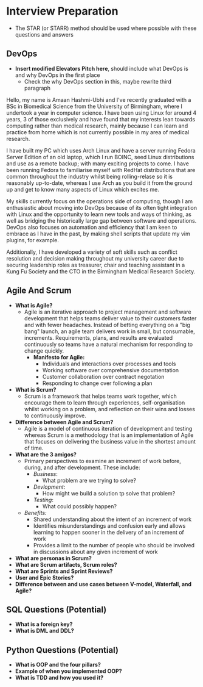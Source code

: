 # Interview Preparation

* The STAR (or STARR) method should be used where possible with these questions and answers

## DevOps

* **Insert modified Elevators Pitch here**, should include what DevOps is and why DevOps in the first place
	* Check the why DevOps section in this, maybe  rewrite third paragraph

Hello, my name is Amaan Hashmi-Ubhi and I've recently graduated with a BSc in Biomedical Science from the University of Birmingham, where I undertook a year in computer science. I have been using Linux for around 4 years, 3 of those exclusively and have found that my interests lean towards computing rather than medical research, mainly because I can learn and practice from home which is not currently possible in my area of medical research.

I have built my PC which uses Arch Linux and have a server running Fedora Server Edition of an old laptop, which I run BOINC, seed Linux distributions and use as a remote backup; with many exciting projects to come. I have been running Fedora to familiarise myself with RedHat distributions that are common throughout the industry whilst being rolling-relase so it is reasonably up-to-date, whereas I use Arch as you build it from the ground up and get to know many aspects of Linux which excites me.

My skills currently focus on the operations side of computing, though I am enthusiastic about moving into DevOps because of its often tight integration with Linux and the opportunity to learn new tools and ways of thinking, as well as bridging the historically large gap between software and operations. DevOps also focuses on automation and efficiency that I am keen to embrace as I have in the past, by making shell scripts that update my vim plugins, for example.

Additionally, I have developed a variety of soft skills such as conflict resolution and decision making throughout my university career due to securing leadership roles as treasurer, chair and teaching assistant in a Kung Fu Society and the CTO in the Birmingham Medical Research Society.

## Agile And Scrum

* **What is Agile?**
	* Agile is an iterative approach to project management and software development that helps teams deliver value to their customers faster and with fewer headaches. Instead of betting everything on a "big bang" launch, an agile team delivers work in small, but consumable, increments. Requirements, plans, and results are evaluated continuously so teams have a natural mechanism for responding to change quickly.
		* **Manifesto for Agile:**
			* Individuals and interactions over processes and tools
			* Working software over comprehensive documentation
			* Customer collaboration over contract negotation
			* Responding to change over following a plan
* **What is Scrum?**
	* Scrum is a framework that helps teams work together, which encourage them to learn through experiences, self-organisation whilst working on a problem, and reflection on their wins and losses to continuously improve.
* **Difference between Agile and Scrum?**
	* Agile is a model of continuous iteration of development and testing whereas Scrum is a methodology that is an implementation of Agile that focuses on delivering the business value in the shortest amount of time.
* **What are the 3 amigos?**
	* Primary perspectives to examine an increment of work before, during, and after development. These include:
		* *Business*:
			* What problem are we trying to solve?
		* *Devlopment*:
			* How might we build a solution tp solve that problem?
		* *Testing*:
			* What could possibly happen?
	* *Benefits:*
		* Shared understanding about the intent of an increment of work
		* Identifies misunderstandings and confusion early and allows learning to happen sooner in the delivery of an increment of work
		* Provides a limit to the number of people who should be involved in discussions about any given increment of work
* **What are personas in Scrum?**
* **What are Scrum artifacts, Scrum roles?**
* **What are Sprints and Sprint Reviews?**
* **User and Epic Stories?**
* **Difference between and use cases between V-model, Waterfall, and Agile?**

## SQL Questions (Potential)

* **What is a foreign key?**
* **What is DML and DDL?**

## Python Questions (Potential)

* **What is OOP and the four pillars?**
* **Example of when you implemented OOP?**
* **What is TDD and how you used it?**
